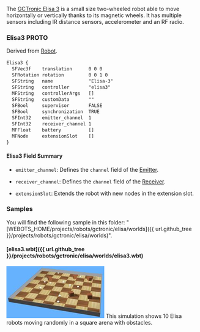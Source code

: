The [GCTronic Elisa 3](http://www.gctronic.com/doc/index.php/Elisa-3) is a small size two-wheeled robot able to move horizontally or vertically thanks to its magnetic wheels.
It has multiple sensors including IR distance sensors, accelerometer and an RF radio.

### Elisa3 PROTO

Derived from [Robot](https://cyberbotics.com/doc/reference/robot).

```
Elisa3 {
  SFVec3f    translation      0 0 0
  SFRotation rotation         0 0 1 0
  SFString   name             "Elisa-3"
  SFString   controller       "elisa3"
  MFString   controllerArgs   []
  SFString   customData       ""
  SFBool     supervisor       FALSE
  SFBool     synchronization  TRUE
  SFInt32    emitter_channel  1
  SFInt32    receiver_channel 1
  MFFloat    battery          []
  MFNode     extensionSlot    []
}
```

#### Elisa3 Field Summary

- `emitter_channel`: Defines the `channel` field of the [Emitter](https://cyberbotics.com/doc/reference/emitter).

- `receiver_channel`: Defines the `channel` field of the [Receiver](https://cyberbotics.com/doc/reference/receiver).

- `extensionSlot`: Extends the robot with new nodes in the extension slot.

### Samples

You will find the following sample in this folder: "[WEBOTS\_HOME/projects/robots/gctronic/elisa/worlds]({{ url.github_tree }}/projects/robots/gctronic/elisa/worlds)".

#### [elisa3.wbt]({{ url.github_tree }}/projects/robots/gctronic/elisa/worlds/elisa3.wbt)

![elisa3.wbt.png](images/elisa3/elisa3.wbt.thumbnail.jpg) This simulation shows 10 Elisa robots moving randomly in a square arena with obstacles.
